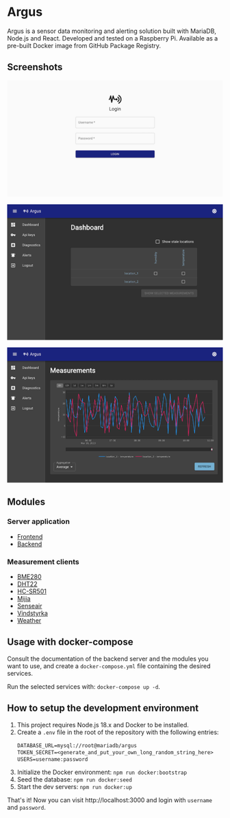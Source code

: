 # Argus

Argus is a sensor data monitoring and alerting solution built with MariaDB, Node.js and React. Developed and tested on a
Raspberry Pi. Available as a pre-built Docker image from GitHub Package Registry.

## Screenshots

![Screenshot of login page](./screenshots/login.png)

![Screenshot of application dashboard](./screenshots/dashboard.png)

![Screenshot of a measurement chart](./screenshots/chart.png)

## Modules

### Server application

- [Frontend](./packages/frontend)
- [Backend](./packages/backend)

### Measurement clients

- [BME280](./packages/clients/bme280)
- [DHT22](./packages/clients/dht22)
- [HC-SR501](./packages/clients/hcsr501)
- [Mijia](./packages/clients/mijia)
- [Senseair](./packages/clients/senseair)
- [Vindstyrka](./packages/clients/vindstyrka)
- [Weather](./packages/clients/weather)

## Usage with docker-compose

Consult the documentation of the backend server and the modules you want to use, and create a `docker-compose.yml` file
containing the desired services.

Run the selected services with: `docker-compose up -d`.

## How to setup the development environment

1. This project requires Node.js 18.x and Docker to be installed.
2. Create a `.env` file in the root of the repository with the following entries:
   ```dotenv
   DATABASE_URL=mysql://root@mariadb/argus
   TOKEN_SECRET=<generate_and_put_your_own_long_random_string_here>
   USERS=username:password
   ```
3. Initialize the Docker environment: `npm run docker:bootstrap`
4. Seed the database: `npm run docker:seed`
5. Start the dev servers: `npm run docker:up`

That's it! Now you can visit http://localhost:3000 and login with `username` and `password`.
